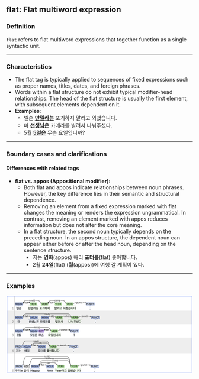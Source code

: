 ## flat: Flat multiword expression

### Definition
`flat` refers to flat multiword expressions that together function as a single syntactic unit.

---

### Characteristics
- The flat tag is typically applied to sequences of fixed expressions such as proper names, titles, dates, and foreign phrases.
- Words within a flat structure do not exhibit typical modifier-head relationships. The head of the flat structure is usually the first element, with subsequent elements dependent on it.
- **Examples**:
    - 넬슨 <ins>**만델라는**</ins> 포기하지 말라고 외쳤습니다.
    - 마 <ins>**선생님은**</ins> 카메라를 빌려서 나눠주셨다.
    - 5월 <ins>**5일은**</ins> 무슨 요일입니까?

---

### Boundary cases and clarifications

#### Differences with related tags
- **flat vs. appos (Appositional modifier):**  
    - Both flat and appos indicate relationships between noun phrases. However, the key difference lies in their semantic and structural dependence.
    - Removing an element from a fixed expression marked with flat changes the meaning or renders the expression ungrammatical. In contrast, removing an element marked with appos reduces information but does not alter the core meaning.
    - In a flat structure, the second noun typically depends on the preceding noun. In an appos structure, the dependent noun can appear either before or after the head noun, depending on the sentence structure.
        - 저는 **영화**(appos) 해리 **포터를**(flat) 좋아합니다.
        - 2월 **24일**(flat) (**월**(appos))에 여행 갈 계획이 있다.

---

### Examples

![flat example](flat.png)
